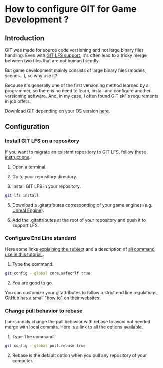 # How to configure GIT for Game Development ?

## Introduction
GIT was made for source code versioning and not large binary files handling. Even with [GIT LFS support](https://git-lfs.com/), it's often lead to a tricky merge between two files that are not human friendly.

But game development mainly consists of large binary files (models, scenes...), so why use it?

Because it's generally one of the first versioning method learned by a programmer, so there is no need to learn, install and configure another versioning software.
And, in my case, I often found GIT skills requirements in job offers.

Download GIT depending on your OS version [here](https://git-scm.com/downloads).

## Configuration
### Install GIT LFS on a repository
If you want to migrate an existant repository to GIT LFS, follow [these instructions](https://notiz.dev/blog/migrate-git-repo-to-git-lfs).

1. Open a terminal.

2. Go to your repository directory.

3. Install GIT LFS in your repository.
```bash
git lfs install
```

5. Download a .gitattributes corresponding of your game engines (e.g. [Unreal Engine](https://gist.github.com/wesley-petit/0263a4ade975ce0d30aaccd153e40f1a)).

6. Add the .gitattributes at the root of your repository and push it to support LFS.


### Configure End Line standard
Here some links [explaining the subject](https://www.aleksandrhovhannisyan.com/blog/crlf-vs-lf-normalizing-line-endings-in-git/#line-endings-in-git) and a description of [all command use in this tutorial.](https://adaptivepatchwork.com/2012/03/01/mind-the-end-of-your-line/).

1. Type the command.
```bash
git config --global core.safecrlf true
```

2. You are good to go.

You can customize your gitattributes to follow a strict end line regulations, GitHub has a small ["how to"](https://docs.github.com/fr/get-started/getting-started-with-git/configuring-git-to-handle-line-endings?platform=windows#per-repository-settings) on their websites.


### Change pull behavior to rebase
I personnaly change the pull behavior with rebase to avoid not needed merge with local commits. [Here](https://stackoverflow.com/questions/13846300/how-to-make-git-pull-use-rebase-by-default-for-all-my-repositories) is a link to all the options available.

1. Type The command.
```bash
git config --global pull.rebase true
```

2. Rebase is the default option when you pull any repository of your computer.
